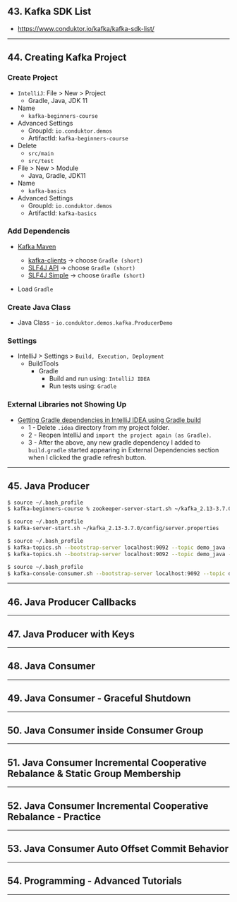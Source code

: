 ## 43. Kafka SDK List
* https://www.conduktor.io/kafka/kafka-sdk-list/
  
***

## 44. Creating Kafka Project

### Create Project
* `IntelliJ`: File > New > Project
    * Gradle, Java, JDK 11
* Name
    * `kafka-beginners-course`
* Advanced Settings
    * GroupId: `io.conduktor.demos`
    * ArtifactId: `kafka-beginners-course`
* Delete
    * `src/main`
    * `src/test`
* File > New > Module
    * Java, Gradle, JDK11
* Name
    * `kafka-basics`
* Advanced Settings
    * GroupId: `io.conduktor.demos`
    * ArtifactId: `kafka-basics`

### Add Dependencis
* [Kafka Maven](https://mvnrepository.com/artifact/org.apache.kafka)
    * [kafka-clients](https://mvnrepository.com/artifact/org.apache.kafka/kafka-clients) -> choose `Gradle (short)`
    * [SLF4J API](https://mvnrepository.com/artifact/org.slf4j/slf4j-api) -> choose `Gradle (short)`
    * [SLF4J Simple](https://mvnrepository.com/artifact/org.slf4j/slf4j-simple) -> choose `Gradle (short)`

* Load `Gradle`

### Create Java Class
* Java Class - `io.conduktor.demos.kafka.ProducerDemo`

### Settings
* IntelliJ > Settings > `Build, Execution, Deployment`
    * BuildTools
        * Gradle
            * Build and run using: `IntelliJ IDEA`
            * Run tests using: `Gradle`
      

### External Libraries not Showing Up
* [Getting Gradle dependencies in IntelliJ IDEA using Gradle build](https://stackoverflow.com/questions/27694442/getting-gradle-dependencies-in-intellij-idea-using-gradle-build)
    * 1 - Delete `.idea` directory from my project folder.
    * 2 - Reopen IntelliJ and `import the project again (as Gradle)`.
    * 3 - After the above, any new gradle dependency I added to `build.gradle` started appearing in External Dependencies section when I clicked the gradle refresh button.

***

## 45. Java Producer

```bash
$ source ~/.bash_profile
$ kafka-beginners-course % zookeeper-server-start.sh ~/kafka_2.13-3.7.0/config/zookeeper.properties

$ source ~/.bash_profile
$ kafka-server-start.sh ~/kafka_2.13-3.7.0/config/server.properties

$ source ~/.bash_profile
$ kafka-topics.sh --bootstrap-server localhost:9092 --topic demo_java --create --partitions 3
$ kafka-topics.sh --bootstrap-server localhost:9092 --topic demo_java --describe
```


```bash
$ source ~/.bash_profile
$ kafka-console-consumer.sh --bootstrap-server localhost:9092 --topic demo_java    
```

***

## 46. Java Producer Callbacks

***

## 47. Java Producer with Keys

***

## 48. Java Consumer

***

## 49. Java Consumer - Graceful Shutdown

***

## 50. Java Consumer inside Consumer Group

***

## 51. Java Consumer Incremental Cooperative Rebalance & Static Group Membership

***

## 52. Java Consumer Incremental Cooperative Rebalance - Practice

***

## 53. Java Consumer Auto Offset Commit Behavior

***

## 54. Programming - Advanced Tutorials

***
